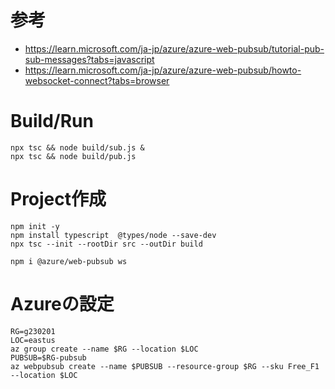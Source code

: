 # 参考
- https://learn.microsoft.com/ja-jp/azure/azure-web-pubsub/tutorial-pub-sub-messages?tabs=javascript
- https://learn.microsoft.com/ja-jp/azure/azure-web-pubsub/howto-websocket-connect?tabs=browser

# Build/Run
```
npx tsc && node build/sub.js &
npx tsc && node build/pub.js 
```

# Project作成
```
npm init -y
npm install typescript  @types/node --save-dev
npx tsc --init --rootDir src --outDir build 
```

```:ライブラリ
npm i @azure/web-pubsub ws
```

# Azureの設定
```
RG=g230201
LOC=eastus
az group create --name $RG --location $LOC
PUBSUB=$RG-pubsub
az webpubsub create --name $PUBSUB --resource-group $RG --sku Free_F1 --location $LOC
```
